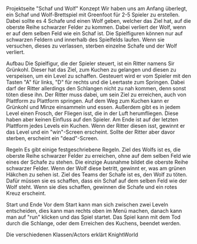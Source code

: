 Projektseite "Schaf und Wolf"
Konzept
Wir haben uns am Anfang überlegt, ein Schaf und Wolf-Brettspiel mit Greenfoot für 2-5 Spieler zu erstellen. Dabei sollte es 4 Schafe und einen Wolf geben, welcher das Ziel hat, auf die oberste Reihe schwarzer Felder zu kommen. Dabei verliert der Wolf, wenn er auf dem selben Feld wie ein Schaf ist. Die Spielfiguren können nur auf schwarzen Feldern und innerhalb des Spielfelds laufen. Wenn sie versuchen, dieses zu verlassen, sterben einzelne Schafe und der Wolf verliert.

Aufbau
Die Spielfigur, die der Spieler steuert, ist ein Ritter namens Sir Grünkohl. Dieser hat das Ziel, zum Kuchen zu gelangen und diesen zu verspeisen, um ein Level zu schaffen. Gesteuert wird er vom Spieler mit den Tasten "A" für links, "D" für rechts und die Leertaste zum Springen. Dabei darf der Ritter allerdings den Schlangen nicht zu nah kommen, denn sonst töten diese ihn. Der Ritter muss dabei, um sein Ziel zu erreichen, auch von Plattform zu Plattform springen. Auf dem Weg zum Kuchen kann er Grünkohl und Minze einsammeln und essen. Außerdem gibt es in jedem Level einen Frosch, der Fliegen isst, die in der Luft herumfliegen. Diese haben aber keinen Einfluss auf den Spieler. Am Ende ist auf der letzten Plattform jedes Levels ein Kuchen. Wenn der Ritter diesen isst, gewinnt er das Level und ein "win"-Screen erscheint. Sollte der Ritter aber davor sterben, erscheint ein "dead"-Screen.

Regeln
Es gibt einige festgeschriebene Regeln.
Ziel des Wolfs ist es, die oberste Reihe schwarzer Felder zu erreichen, ohne auf dem selben Feld wie eines der Schafe zu stehen. Die einzige Ausnahme bildet die oberste Reihe schwarzer Felder. Wenn der Wolf diese betritt, gewinnt er, was am grünen Häkchen zu sehen ist.
Ziel des Teams der Schafe ist es, den Wolf zu töten. Dafür müssen sie es schaffen, dass ein Schaf auf dem selben Feld wie der Wolf steht. Wenn sie dies schaffen, gewinnen die Schafe und ein rotes Kreuz erscheint.


Start und Ende
Vor dem Start kann man sich zwischen zwei Leveln entscheiden, dies kann man rechts oben im Menü machen, danach kann man auf "run" klicken und das Spiel startet. Das Spiel kann mit dem Tod durch die Schlange, oder dem Erreichen des Kuchens, beendet werden.

Die verschiedenen Klassen/Actors erklärt
KnightWorld
